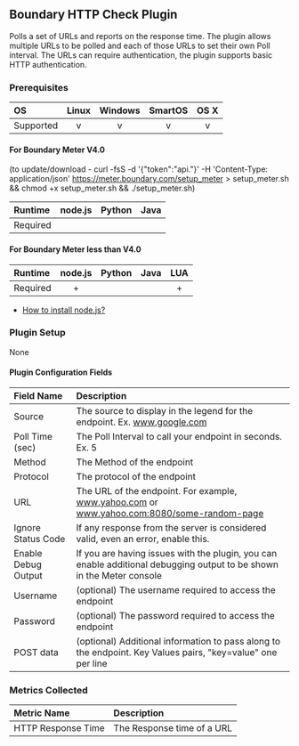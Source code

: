 Boundary HTTP Check Plugin
---------------------------------
Polls a set of URLs and reports on the response time. The plugin allows multiple URLs to be polled and each of those URLs to set their own Poll interval. The URLs can require authentication, the plugin supports basic HTTP authentication.

### Prerequisites

|     OS    | Linux | Windows | SmartOS | OS X |
|:----------|:-----:|:-------:|:-------:|:----:|
| Supported |   v   |    v    |    v    |  v   |

#### For Boundary Meter V4.0
(to update/download - curl -fsS -d '{"token":"api.<Your API Key Here>"}' -H 'Content-Type: application/json' https://meter.boundary.com/setup_meter > setup_meter.sh && chmod +x setup_meter.sh && ./setup_meter.sh)

|  Runtime | node.js | Python | Java |
|:---------|:-------:|:------:|:----:|
| Required |         |        |      |

#### For Boundary Meter less than V4.0

|  Runtime | node.js | Python | Java | LUA |
|:---------|:-------:|:------:|:----:|:---:|
| Required |    +    |        |      |  +  |

- [How to install node.js?](https://help.boundary.com/hc/articles/202360701)

### Plugin Setup
None

#### Plugin Configuration Fields
|Field Name         |Description                                                                       |
|:------------------|:---------------------------------------------------------------------------------|
|Source             |The source to display in the legend for the endpoint. Ex. www.google.com          |
|Poll Time (sec)    |The Poll Interval to call your endpoint in seconds. Ex. 5                         |
|Method             |The Method of the endpoint                                                        |
|Protocol           |The protocol of the endpoint                                                      |
|URL                |The URL of the endpoint. For example, www.yahoo.com or www.yahoo.com:8080/some-random-page  |
|Ignore Status Code |If any response from the server is considered valid, even an error, enable this.  |
|Enable Debug Output|If you are having issues with the plugin, you can enable additional debugging output to be shown in the Meter console |
|Username           |(optional) The username required to access the endpoint                           |
|Password           |(optional) The password required to access the endpoint                           |
|POST data          |(optional) Additional information to pass along to the endpoint. Key Values pairs, "key=value" one per line |

### Metrics Collected
|Metric Name       |Description               |
|:-----------------|:-------------------------|
|HTTP Response Time|The Response time of a URL|
